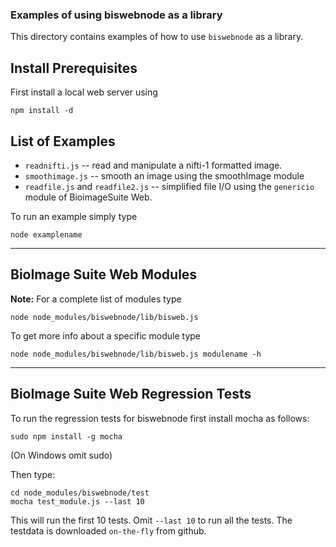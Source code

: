 ### Examples of using biswebnode as a library

This directory contains examples of how to use `biswebnode` as a library.


## Install Prerequisites

First install a local web server using

	npm install -d

## List of Examples


* `readnifti.js` -- read and manipulate a nifti-1 formatted image.
* `smoothimage.js` -- smooth an image using the smoothImage module 
* `readfile.js` and `readfile2.js` -- simplified file I/O using the
  `genericio` module of BioimageSuite Web.

To run an example simply type

    node examplename
    
---

## BioImage Suite Web Modules

__Note:__ For a complete list of modules type

    node node_modules/biswebnode/lib/bisweb.js

To get more info about a specific module type

    node node_modules/biswebnode/lib/bisweb.js modulename -h

---

## BioImage Suite Web Regression Tests

To run the regression tests for biswebnode first install mocha as follows:

    sudo npm install -g mocha
    
(On Windows omit sudo)

Then type:

    cd node_modules/biswebnode/test
    mocha test_module.js --last 10
    
This will run the first 10 tests. Omit `--last 10` to run all the tests. The
testdata is downloaded `on-the-fly` from github.


